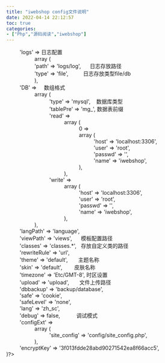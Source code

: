 ```yaml
---
title: "iwebshop config文件说明"
date: 2022-04-14 22:12:57
toc: true
categories:
- ["Php","源码阅读","iwebshop"]
---
```


<?php return array (<br />         'logs' => 日志配置<br />                   array (<br />                   'path' => 'logs/log',      日志存放路径 <br />                   'type' => 'file',          日志存放类型file/db <br />                   ),<br />         'DB' =>     数组格式 <br />                   array (<br />                             'type' => 'mysql',    数据库类型<br />                             'tablePre' => 'mg_', 数据表前缀<br />                             'read' =><br />                                       array (<br />                                                 0 =><br />                                                 array (<br />                                                           'host' => 'localhost:3306',<br />                                                           'user' => 'root',<br />                                                           'passwd' => '',<br />                                                           'name' => 'iwebshop',<br />                                                 ),<br />                                       ),<br />                             'write' =><br />                                       array (<br />                                                 'host' => 'localhost:3306',<br />                                                 'user' => 'root',<br />                                                 'passwd' => '',<br />                                                 'name' => 'iwebshop',<br />                                       ),<br />                   ),<br />         'langPath' => 'language',<br />         'viewPath' => 'views',      模板配置路径 <br />         'classes' => 'classes.*',   存放自定义类的路径<br />         'rewriteRule' => 'url',<br />         'theme' => 'default',       主题名称 <br />         'skin' => 'default',        皮肤名称 <br />         'timezone' => 'Etc/GMT-8', 时区设置<br />         'upload' => 'upload',       文件上传路径 <br />         'dbbackup' => 'backup/database',<br />         'safe' => 'cookie',<br />         'safeLevel' => 'none',<br />         'lang' => 'zh_sc',<br />         'debug' => false,           调试模式 <br />         'configExt' =><br />                   array (<br />                             'site_config' => 'config/site_config.php',<br />                   ),<br />         'encryptKey' => '3f013fdde28abd90271542ea8f66acc5',<br />)?>

